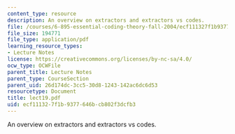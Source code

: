 ```yaml
---
content_type: resource
description: An overview on extractors and extractors vs codes.
file: /courses/6-895-essential-coding-theory-fall-2004/ecf111327f1b9377646bcb802f3dcfb3_lect19.pdf
file_size: 194771
file_type: application/pdf
learning_resource_types:
- Lecture Notes
license: https://creativecommons.org/licenses/by-nc-sa/4.0/
ocw_type: OCWFile
parent_title: Lecture Notes
parent_type: CourseSection
parent_uid: 26d174dc-3cc5-30d8-1243-142ac6dc6d53
resourcetype: Document
title: lect19.pdf
uid: ecf11132-7f1b-9377-646b-cb802f3dcfb3
---
```

An overview on extractors and extractors vs codes.